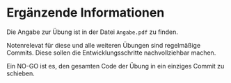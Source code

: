 # Ergänzende Informationen
Die Angabe zur Übung ist in der Datei `Angabe.pdf` zu finden.

Notenrelevat für diese und alle weiteren Übungen sind
regelmäßige Commits. Diese sollen die Entwicklungsschritte 
nachvollziehbar machen.

Ein NO-GO ist es, den gesamten Code der Übung in ein einziges 
Commit zu schieben.

